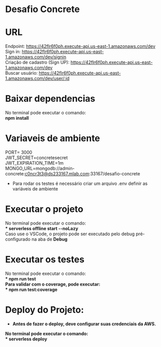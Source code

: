 Desafio Concrete
====================
# URL
Endpoint: https://42flr6f0ph.execute-api.us-east-1.amazonaws.com/dev<br/>
Sign in: https://42flr6f0ph.execute-api.us-east-1.amazonaws.com/dev/signin<br/>
Criação de cadastro (Sign UP): https://42flr6f0ph.execute-api.us-east-1.amazonaws.com/dev<br/>
Buscar usuário: https://42flr6f0ph.execute-api.us-east-1.amazonaws.com/dev/user/:id<br/>

# Baixar dependencias
No terminal pode executar o comando: <br/>
<b>npm install</b>

# Variaveis de ambiente
PORT= 3000<br>
JWT_SECRET=concretesecret<br>
JWT_EXPIRATION_TIME=1m<br>
MONGO_URL=mongodb://admin-concrete:c0ncr3t3@ds233167.mlab.com:33167/desafio-concrete<br>

* Para rodar os testes é necessário criar um arquivo .env definir as variáveis de ambiente

# Executar o projeto
No terminal pode executar o comando: <br/>
<b>* serverless offline start --noLazy</b><br/>
Caso use o VSCode, o projeto pode ser executado pelo debug pré-configurado na aba de <b>Debug</b>


# Executar os testes
No terminal pode executar o comando: <br/>
<b>* npm run test<br/>
Para validar com o coverage, pode executar: <br/>
<b>* npm run test:coverage<br/>

# Deploy do Projeto:

* Antes de fazer o deploy, deve configurar suas credenciais da AWS. 

No terminal pode executar o comando: <br/>
<b>* serverless deploy</b><br/> 

